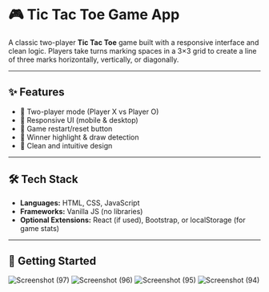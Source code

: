 # 🎮 Tic Tac Toe Game App

A classic two-player **Tic Tac Toe** game built with a responsive interface and clean logic. Players take turns marking spaces in a 3×3 grid to create a line of three marks horizontally, vertically, or diagonally.

---

## ✨ Features

- 🧠 Two-player mode (Player X vs Player O)
- 📱 Responsive UI (mobile & desktop)
- 🔁 Game restart/reset button
- 🧩 Winner highlight & draw detection
- 🎨 Clean and intuitive design

---

## 🛠️ Tech Stack

- **Languages:** HTML, CSS, JavaScript
- **Frameworks:** Vanilla JS (no libraries)
- **Optional Extensions:** React (if used), Bootstrap, or localStorage (for game stats)

---

## 🚀 Getting Started


![Screenshot (97)](https://github.com/user-attachments/assets/9be4774d-4d09-485e-bbaa-5a80c845c91a)
![Screenshot (96)](https://github.com/user-attachments/assets/1f0cc2b9-5a49-426f-922e-efe29dcac052)
![Screenshot (95)](https://github.com/user-attachments/assets/dbaff508-18e4-44a2-b9a2-529f4b062e67)
![Screenshot (94)](https://github.com/user-attachments/assets/b507363b-518d-45ce-9b9b-9036748fa52c)
